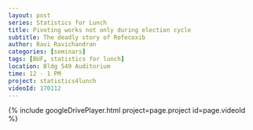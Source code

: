 ```yaml
---
layout: post
series: Statistics for Lunch
title: Pivoting works not only during election cycle
subtitle: The deadly story of Rofecoxib
author: Ravi Ravichandran
categories: [seminars]
tags: [BUF, statistics for lunch]
location: Bldg 549 Auditorium
time: 12 - 1 PM
project: statistics4lunch
videoId: 170112
---
```


{% include googleDrivePlayer.html project=page.project id=page.videoId %}
